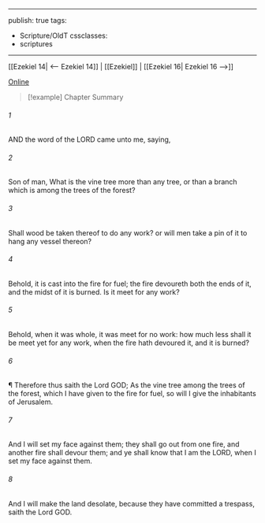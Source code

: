 

---
publish: true
tags:
  - Scripture/OldT
cssclasses:
  - scriptures
---
[[Ezekiel 14| <-- Ezekiel 14]] | [[Ezekiel]] | [[Ezekiel 16| Ezekiel 16 -->]]

[Online](https://churchofjesuschrist.org/study/scriptures/ot/ezek/15?lang=eng)

>[!example] Chapter Summary
>
###### 1
AND the word of the LORD came unto me, saying,
###### 2
Son of man, What is the vine tree more than any tree, or than a branch which is among the trees of the forest?
###### 3
Shall wood be taken thereof to do any work?  or will men take a pin of it to hang any vessel thereon?
###### 4
Behold, it is cast into the fire for fuel; the fire devoureth both the ends of it, and the midst of it is burned.  Is it meet for any work?
###### 5
Behold, when it was whole, it was meet for no work: how much less shall it be meet yet for any work, when the fire hath devoured it, and it is burned?
###### 6
¶ Therefore thus saith the Lord GOD; As the vine tree among the trees of the forest, which I have given to the fire for fuel, so will I give the inhabitants of Jerusalem.
###### 7
And I will set my face against them; they shall go out from one fire, and another fire shall devour them; and ye shall know that I am the LORD, when I set my face against them.
###### 8
And I will make the land desolate, because they have committed a trespass, saith the Lord GOD.



